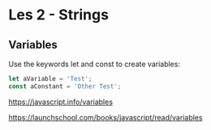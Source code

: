# Les 2 - Strings

## Variables

Use the keywords let and const to create variables:

```javascript
let aVariable = 'Test';
const aConstant = 'Other Test';
```

https://javascript.info/variables

https://launchschool.com/books/javascript/read/variables
